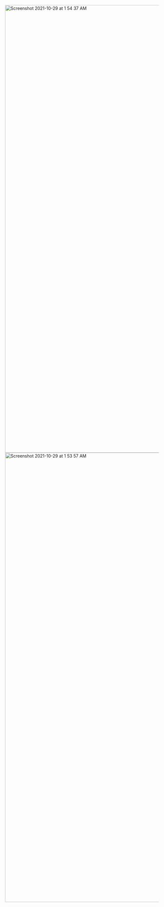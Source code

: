 <img width="1460" alt="Screenshot 2021-10-29 at 1 54 37 AM" src="https://user-images.githubusercontent.com/40691059/139355876-69715b44-bec5-434a-bb03-ed2503c00128.png">

<img width="1466" alt="Screenshot 2021-10-29 at 1 53 57 AM" src="https://user-images.githubusercontent.com/40691059/139355894-0f05890e-f249-40e4-bae0-a70c39035a71.png">
